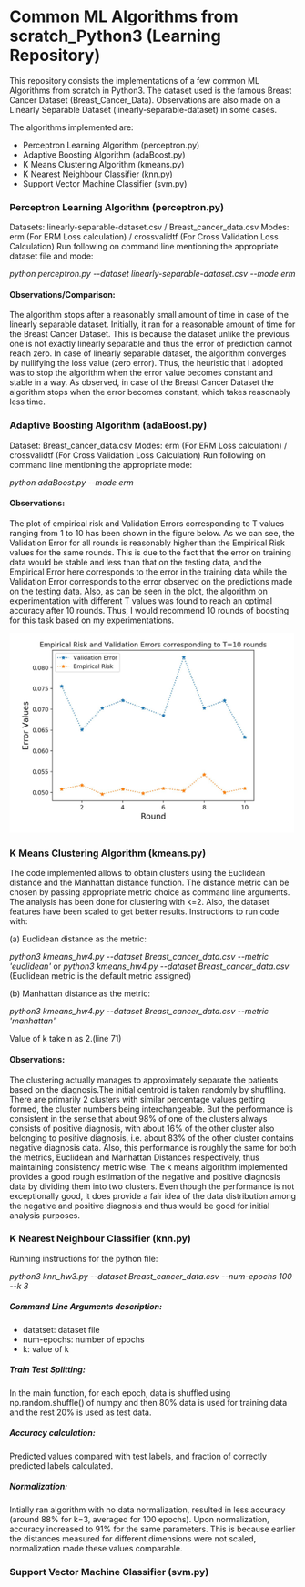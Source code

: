 # Common ML Algorithms from scratch_Python3 (Learning Repository)

This repository consists the implementations of a few common ML Algorithms from scratch in Python3. The dataset used is the famous Breast Cancer Dataset (Breast_Cancer_Data). Observations are also made on a Linearly Separable Dataset (linearly-separable-dataset) in some cases.

The algorithms implemented are:
  - Perceptron Learning Algorithm (perceptron.py)
  - Adaptive Boosting Algorithm (adaBoost.py)
  - K Means Clustering Algorithm (kmeans.py)
  - K Nearest Neighbour Classifier (knn.py)
  - Support Vector Machine Classifier (svm.py)
  
### Perceptron Learning Algorithm (perceptron.py)
Datasets: linearly-separable-dataset.csv / Breast_cancer_data.csv
Modes: erm (For ERM Loss calculation) / crossvalidtf (For Cross Validation Loss Calculation)
Run following on command line mentioning the appropriate dataset file and mode: 

_python perceptron.py --dataset linearly-separable-dataset.csv --mode erm_

#### Observations/Comparison:
The algorithm stops after a reasonably small amount of time in case of the linearly separable dataset. Initially, it ran for a reasonable amount of time for the Breast Cancer Dataset. This is because the dataset unlike the previous one is not exactly linearly separable and thus the error of prediction cannot reach zero. In case of linearly separable dataset, the algorithm converges by nullifying the loss value (zero error). Thus, the heuristic that I adopted was to stop the algorithm when the error value becomes constant and stable in a way. As observed, in case of the Breast Cancer Dataset the algorithm stops when the error becomes constant, which takes reasonably less time.

### Adaptive Boosting Algorithm (adaBoost.py)
Dataset: Breast_cancer_data.csv
Modes: erm (For ERM Loss calculation) / crossvalidtf (For Cross Validation Loss Calculation)
Run following on command line mentioning the appropriate mode:

_python adaBoost.py --mode erm_

#### Observations:
The plot of empirical risk and Validation Errors corresponding to T values ranging from 1 to 10 has been shown in the figure below. As we can see, the Validation Error for all rounds is reasonably higher than the Empirical Risk values for the same rounds. This is due to the fact that the error on training data would be stable and less than that on the testing data, and the Empirical Error here corresponds to the error in the training data while the Validation Error corresponds to the error observed on the predictions made on the testing data.
Also, as can be seen in the plot, the algorithm on experimentation with different T values was found to reach an optimal accuracy after 10 rounds. Thus, I would recommend 10 rounds of boosting for this task based on my experimentations.

<img src= "error_graph.png" width = "500">


### K Means Clustering Algorithm (kmeans.py)
The code implemented allows to obtain clusters using the Euclidean distance and the Manhattan distance function. The distance metric can be chosen by passing appropriate metric choice as command line arguments. The analysis has been done for clustering with k=2. Also, the dataset features have been scaled to get better results.
Instructions to run  code with:

(a) Euclidean distance as the metric:

_python3 kmeans_hw4.py --dataset Breast_cancer_data.csv --metric 'euclidean'_
or 
_python3 kmeans_hw4.py --dataset Breast_cancer_data.csv_
(Euclidean metric is the default metric assigned)

(b) Manhattan distance as the metric:

_python3 kmeans_hw4.py --dataset Breast_cancer_data.csv --metric 'manhattan'_

Value of k take	n as 2.(line 71)


#### Observations: 
The clustering actually manages to approximately separate the patients based on the diagnosis.The initial centroid is taken randomly by shuffling. There are primarily 2 clusters with similar percentage values getting formed, the cluster numbers being interchangeable. But the performance is consistent in the sense that about 98% of one of the clusters always consists of positive diagnosis, with about 16% of the other cluster also belonging to positive diagnosis, i.e. about 83% of the other cluster contains negative diagnosis data. Also, this performance is roughly the same for both the metrics, Euclidean and Manhattan Distances respectively, thus maintaining consistency metric wise. The k means algorithm implemented provides a good rough estimation of the negative and positive diagnosis data by dividing them into two clusters. Even though the performance is not exceptionally good, it does provide a fair idea of the data distribution among the negative and positive diagnosis and thus would be good for initial analysis purposes.

### K Nearest Neighbour Classifier (knn.py)

Running instructions for the python file:

_python3 knn_hw3.py --dataset Breast_cancer_data.csv --num-epochs 100 --k 3_

##### Command Line Arguments description:
  - datatset: dataset file
  - num-epochs: number of epochs
  - k: value of k

##### Train Test Splitting:

In the main function, for each epoch, data is shuffled using np.random.shuffle() of numpy and then 80% data is used for training data and the rest 20% is used as test data.

##### Accuracy calculation:

Predicted values compared with test labels, and fraction of correctly predicted labels calculated.

##### Normalization:

Intially ran algorithm with no data normalization, resulted in less accuracy (around 88% for k=3, averaged for 100 epochs).
Upon normalization, accuracy increased to 91% for the same parameters. This is because earlier the distances measured for different dimensions were not scaled, normalization made these values comparable.




### Support Vector Machine Classifier (svm.py)

  
  
